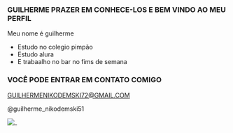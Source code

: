 ### GUILHERME PRAZER EM CONHECE-LOS E BEM VINDO AO MEU PERFIL 

Meu nome é guilherme 

- Estudo no colegio pimpão
- Estudo alura
- E trabaalho no bar no fims de semana

### VOCÊ PODE ENTRAR EM CONTATO COMIGO

GUILHERMENIKODEMSKI72@GMAIL.COM

@guilherme_nikodemski51

![_](https://media1.tenor.com/m/OqVuw-vvOxAAAAAC/car-dreak.gif)
